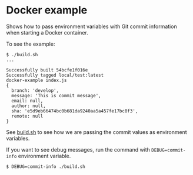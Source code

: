 # Docker example

Shows how to pass environment variables with Git commit information when starting a Docker container.

To see the example:

```text
$ ./build.sh
...

Successfully built 54bcfe1f016e
Successfully tagged local/test:latest
docker-example index.js
{
  branch: 'develop',
  message: 'This is commit message',
  email: null,
  author: null,
  sha: 'e5d9eb66474bc0b681da9240aa5a457fe17bc8f3',
  remote: null
}
```

See [build.sh](build.sh) to see how we are passing the commit values as environment variables.

If you want to see debug messages, run the command with `DEBUG=commit-info` environment variable.

```text
$ DEBUG=commit-info ./build.sh
```
